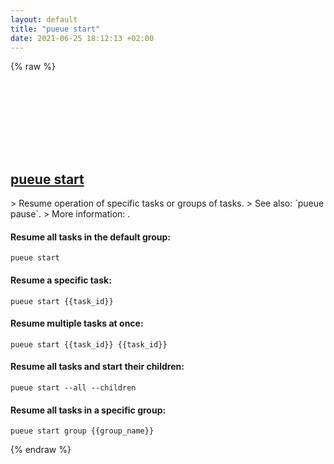 ```yaml
---
layout: default
title: "pueue start"
date: 2021-06-25 18:12:13 +02:00
---
```

{% raw %}
<h2 id="pueue-start">
  <a href="/en/common/pueue-start.html">pueue start</a> <a href="#pueue-start"><svg class="icon">
    <use href="/assets/images/unicode_sprite.svg#link" />
  </svg></a>
</h2>
> Resume operation of specific tasks or groups of tasks.
> See also: `pueue pause`.
> More information: <https://github.com/Nukesor/pueue>.

#### Resume all tasks in the default group:
```shell
pueue start
```
#### Resume a specific task:
```shell
pueue start {{task_id}}
```
#### Resume multiple tasks at once:
```shell
pueue start {{task_id}} {{task_id}}
```
#### Resume all tasks and start their children:
```shell
pueue start --all --children
```
#### Resume all tasks in a specific group:
```shell
pueue start group {{group_name}}
```
{% endraw %}